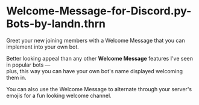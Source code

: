 # Welcome-Message-for-Discord.py-Bots-by-landn.thrn
Greet your new joining members with a Welcome Message that you can implement into your own bot.  

Better looking appeal than any other **Welcome Message** features I've seen in popular bots —  
plus, this way you can have your own bot's name displayed welcoming them in.  

You can also use the Welcome Message to alternate through your server's emojis for a fun looking welcome channel.
